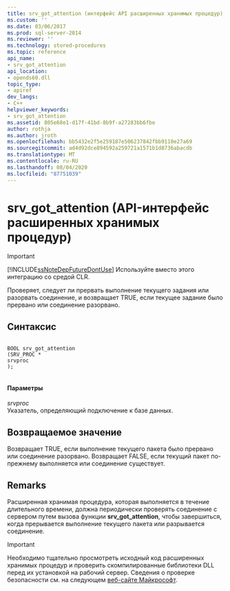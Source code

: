```yaml
---
title: srv_got_attention (интерфейс API расширенных хранимых процедур) | Документы Майкрософт
ms.custom: ''
ms.date: 03/06/2017
ms.prod: sql-server-2014
ms.reviewer: ''
ms.technology: stored-procedures
ms.topic: reference
api_name:
- srv_got_attention
api_location:
- opends60.dll
topic_type:
- apiref
dev_langs:
- C++
helpviewer_keywords:
- srv_got_attention
ms.assetid: 805e68e1-d17f-41bd-8b9f-a27283bb6fbe
author: rothja
ms.author: jroth
ms.openlocfilehash: bb5432e2f5e259187e506237842fbb9110e27a69
ms.sourcegitcommit: ad4d92dce894592a259721a1571b1d8736abacdb
ms.translationtype: MT
ms.contentlocale: ru-RU
ms.lasthandoff: 08/04/2020
ms.locfileid: "87751039"
---
```

# <a name="srv_got_attention-extended-stored-procedure-api"></a>srv_got_attention (API-интерфейс расширенных хранимых процедур)
    
> [!IMPORTANT]  
>  [!INCLUDE[ssNoteDepFutureDontUse](../../includes/ssnotedepfuturedontuse-md.md)] Используйте вместо этого интеграцию со средой CLR.  
  
 Проверяет, следует ли прервать выполнение текущего задания или разорвать соединение, и возвращает TRUE, если текущее задание было прервано или соединение разорвано.  
  
## <a name="syntax"></a>Синтаксис  
  
```  
  
BOOL srv_got_attention  
(SRV_PROC *  
srvproc  
);  
  
```  
  
#### <a name="parameters"></a>Параметры  
 *srvproc*  
 Указатель, определяющий подключение к базе данных.  
  
## <a name="return-value"></a>Возвращаемое значение  
 Возвращает TRUE, если выполнение текущего пакета было прервано или соединение разорвано. Возвращает FALSE, если текущий пакет по-прежнему выполняется или соединение существует.  
  
## <a name="remarks"></a>Remarks  
 Расширенная хранимая процедура, которая выполняется в течение длительного времени, должна периодически проверять соединение с сервером путем вызова функции **srv_got_attention**, чтобы завершиться, когда прерывается выполнение текущего пакета или разрывается соединение.  
  
> [!IMPORTANT]  
>  Необходимо тщательно просмотреть исходный код расширенных хранимых процедур и проверить скомпилированные библиотеки DLL перед их установкой на рабочий сервер. Сведения о проверке безопасности см. на следующем [веб-сайте Майкрософт](https://go.microsoft.com/fwlink/?LinkID=54761&amp;clcid=0x409https://msdn.microsoft.com/security/).  
  
  

